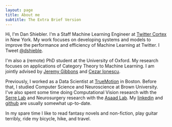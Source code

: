 ```yaml
---
layout: page
title: About me
subtitle: The Extra Brief Version
---
```

<script>
  (function(i,s,o,g,r,a,m){i['GoogleAnalyticsObject']=r;i[r]=i[r]||function(){
  (i[r].q=i[r].q||[]).push(arguments)},i[r].l=1*new Date();a=s.createElement(o),
  m=s.getElementsByTagName(o)[0];a.async=1;a.src=g;m.parentNode.insertBefore(a,m)
  })(window,document,'script','https://www.google-analytics.com/analytics.js','ga');

  ga('create', 'UA-82391879-1', 'auto');
  ga('send', 'pageview');

</script>
Hi, I'm Dan Shiebler. I'm a Staff Machine Learning Engineer at [Twitter Cortex](https://cortex.twitter.com/en.html) in New York. My work focuses on developing systems and models to improve the performance and efficiency of Machine Learning at Twitter. I Tweet [@dshieble](https://twitter.com/dshieble).

I'm also a (remote) PhD student at the University of Oxford. My research focuses on applications of Category Theory to Machine Learning. I am jointly advised by [Jeremy Gibbons](https://www.cs.ox.ac.uk/people/jeremy.gibbons/) and [Cezar Ionescu](https://www.th-deg.de/en/Cezar-Ionescu-Fakult%C3%A4t%20Angewandte%20Informatik-Professoren/-innen-1975).

Previously, I worked as a Data Scientist at [TrueMotion](https://gotruemotion.com/) in Boston. Before that, I studied Computer Science and Neuroscience at Brown University. I've also spent some time doing Computational Vision research with the [Serre Lab](http://serre-lab.clps.brown.edu/) and Neurosurgery research with the [Asaad Lab](https://www.brown.edu/Research/asaad/). My [linkedin](https://www.linkedin.com/in/dan-shiebler-10219b42/) and [github](https://github.com/dshieble) are usually somewhat up-to-date.

In my spare time I like to read fantasy novels and non-fiction, play guitar terribly, ride my bicycle, hike, and travel.